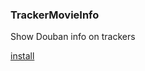 ### TrackerMovieInfo

Show Douban info on trackers

[install](https://github.com/Suwmlee/TrackerMovieInfo/raw/master/TrackerMovieInfo.user.js)
